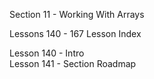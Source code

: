 Section  11 - Working With Arrays

Lessons 140 - 167 Lesson Index

Lesson 140 - Intro   <br>
Lesson 141 - Section Roadmap   <br>